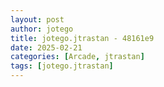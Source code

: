 ```yaml
---
layout: post
author: jotego
title: jotego.jtrastan - 48161e9
date: 2025-02-21
categories: [Arcade, jtrastan]
tags: [jotego.jtrastan]
---
```



